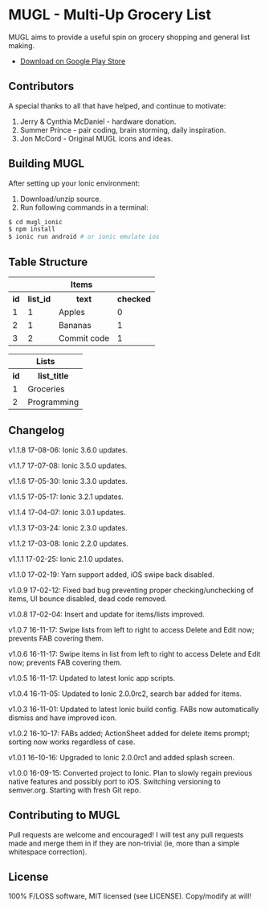 # MUGL - Multi-Up Grocery List

MUGL aims to provide a useful spin on grocery shopping and general list making.

* [Download on Google Play Store](https://play.google.com/store/apps/details?id=com.onebillionsaved.mugl)

## Contributors

A special thanks to all that have helped, and continue to motivate:

1. Jerry & Cynthia McDaniel - hardware donation.
2. Summer Prince - pair coding, brain storming, daily inspiration.
3. Jon McCord - Original MUGL icons and ideas.

## Building MUGL

After setting up your Ionic environment:

1. Download/unzip source.
2. Run following commands in a terminal:

```bash
$ cd mugl_ionic
$ npm install
$ ionic run android # or ionic emulate ios
```

## Table Structure

<table>
  <tr>
    <th colspan="4">Items</th>    
  </tr>

  <tr>
    <th>id</th>
    <th>list_id</th>
    <th>text</th>
    <th>checked</th>
  </tr>

  <tr>
    <td>1</td>
    <td>1</td>
    <td>Apples</td>
    <td>0</td>
  </tr>

  <tr>
    <td>2</td>
    <td>1</td>
    <td>Bananas</td>
    <td>1</td>
  </tr>

  <tr>
    <td>3</td>
    <td>2</td>
    <td>Commit code</td>
    <td>1</td>
  </tr>
</table>

<table>
<tr>
  <th colspan="2">Lists</th>    
</tr>

<tr>
  <th>id</th>
  <th>list_title</th>  
</tr>

<tr>
  <td>1</td>
  <td>Groceries</td>  
</tr>

<tr>
  <td>2</td>
  <td>Programming</td>
</tr>

</table>

## Changelog

v1.1.8 17-08-06: Ionic 3.6.0 updates.

v1.1.7 17-07-08: Ionic 3.5.0 updates.

v1.1.6 17-05-30: Ionic 3.3.0 updates.

v1.1.5 17-05-17: Ionic 3.2.1 updates.

v1.1.4 17-04-07: Ionic 3.0.1 updates.

v1.1.3 17-03-24: Ionic 2.3.0 updates.

v1.1.2 17-03-08: Ionic 2.2.0 updates.

v1.1.1 17-02-25: Ionic 2.1.0 updates.

v1.1.0 17-02-19: Yarn support added, iOS swipe back disabled.

v1.0.9 17-02-12: Fixed bad bug preventing proper checking/unchecking of items, UI bounce disabled, dead code removed.

v1.0.8 17-02-04: Insert and update for items/lists improved.

v1.0.7 16-11-17: Swipe lists from left to right to access Delete and Edit now; prevents FAB covering them.

v1.0.6 16-11-17: Swipe items in list from left to right to access Delete and Edit now; prevents FAB covering them.

v1.0.5 16-11-17: Updated to latest Ionic app scripts.

v1.0.4 16-11-05: Updated to Ionic 2.0.0rc2, search bar added for items.

v1.0.3 16-11-01: Updated to latest Ionic build config. FABs now automatically dismiss and have improved icon.

v1.0.2 16-10-17: FABs added; ActionSheet added for delete items prompt; sorting now works regardless of case.

v1.0.1 16-10-16: Upgraded to Ionic 2.0.0rc1 and added splash screen.

v1.0.0 16-09-15: Converted project to Ionic. Plan to slowly regain previous native features and possibly port to iOS. Switching versioning to semver.org. Starting with fresh Git repo.

## Contributing to MUGL

Pull requests are welcome and encouraged! I will test any pull requests made and merge them in if they are non-trivial (ie, more than a simple whitespace correction).

## License

100% F/LOSS software, MIT licensed (see LICENSE). Copy/modify at will!
